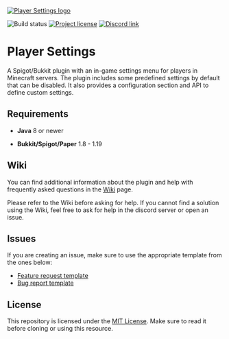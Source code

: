 [logo]: https://i.imgur.com/d2mkPIL.png

[logo-link]: https://www.spigotmc.org/resources/player-settings.14622/

[license]:https://img.shields.io/github/license/limbo56/PlayerSettings?color=F3722B

[license-link]: https://github.com/limbo56/PlayerSettings/blob/master/LICENSE

[discord]: https://img.shields.io/discord/222447071163056129?color=F3722B&label=discord

[discord-link]: https://discord.gg/6gkkJ6y

[build-status]: https://img.shields.io/github/workflow/status/limbo56/PlayerSettings/Java%20CI

[feature-report-template]: https://github.com/limbo56/PlayerSettings/issues/new?assignees=&labels=enhancement&template=feature_request.md&title=%5BFEATURE%5D

[bug-report-template]: https://github.com/limbo56/PlayerSettings/issues/new?assignees=&labels=bug%2C+enhancement&template=bug_report.md&title=%5BBUG%5D

[![Player Settings logo][logo]][logo-link]

![Build status][build-status]
[![Project license][license]][license-link]
[![Discord link][discord]][discord-link]

# Player Settings

A Spigot/Bukkit plugin with an in-game settings menu for players in Minecraft servers. The plugin
includes some predefined settings by default that can be disabled. It also provides a configuration
section and API to define custom settings.

## Requirements

* **Java** 8 or newer

* **Bukkit/Spigot/Paper** 1.8 - 1.19

## Wiki

You can find additional information about the plugin and help with frequently asked questions in the
[Wiki](https://github.com/limbo56/PlayerSettings/wiki) page.

Please refer to the Wiki before asking for help. If you cannot find a solution using the Wiki, feel
free to ask for help in the discord server or open an issue.

## Issues

If you are creating an issue, make sure to use the appropriate template from the ones below:

* [Feature request template][feature-report-template]
* [Bug report template][bug-report-template]

## License

This repository is licensed under
the [MIT License](https://github.com/limbo56/PlayerSettings/blob/master/LICENSE). Make sure to read
it before cloning or using
this resource.
